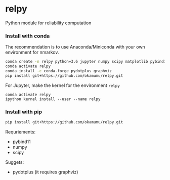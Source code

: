 # relpy

Python module for reliability computation

### Install with conda

The recommendation is to use Anaconda/Miniconda with your own environment for nmarkov.

```sh
conda create -n relpy python=3.6 jupyter numpy scipy matplotlib pybind11
conda activate relpy
conda install -c conda-forge pydotplus graphviz
pip install git+https://github.com/okamumu/relpy.git
```

For Jupyter, make the kernel for the environment `relpy`
```
conda activate relpy
ipython kernel install --user --name relpy
```

### Install with pip

```sh
pip install git+https://github.com/okamumu/relpy.git
```

Requriements:
- pybind11
- numpy
- scipy

Suggets:
- pydotplus (it requires graphviz)

